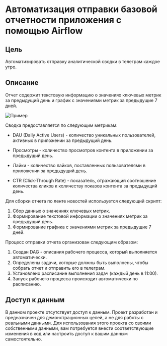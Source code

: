 
# Автоматизация отправки базовой отчетности приложения с помощью Airflow

## Цель
Автоматизировать отправку аналитической сводки в телеграм каждое утро. 

## Описание
Отчет содержит текстовую информацию о значениях ключевых метрик за предыдущий день и график с значениями метрик за предыдущие 7 дней.

![Пример](https://i.imgur.com/sCk6AOv.png)

Сводка предоставляется по следующим метрикам:

- DAU (Daily Active Users) - количество уникальных пользователей, активных в приложении за предыдущий день.

- Просмотры - количество просмотров контента в приложении за предыдущий день.

- Лайки - количество лайков, поставленных пользователями в приложении за предыдущий день.

- CTR (Click-Through Rate) - показатель, отражающий соотношение количества кликов к количеству показов контента за предыдущий день.

Для сборки отчета по ленте новостей используется следующий скрипт:

1. Сбор данных о значениях ключевых метрик.
2. Формирование текстовой информации о значениях метрик за предыдущий день.
3. Формирование графика с значениями метрик за предыдущие 7 дней.

Процесс отправки отчета организован следующим образом:

1. Создан DAG - описания рабочего процесса, который выполняется автоматически.
2. Определены задачи, которые должны быть выполнены, чтобы собрать отчет и отправить его в телеграм.
3. Установлено расписание выполнения задач (каждый день в 11:00).
4. Запуск рабочего процесса происходит автоматически по расписанию.
## Доступ к данным

В данном проекте отсутствует доступ к данным. Проект разработан и предназначен для демонстрационных целей, а не для работы с реальными данными. Для использования этого проекта со своими собственными данными, вам потребуется внести соответствующие изменения в код или настроить доступ к вашим данным самостоятельно.

